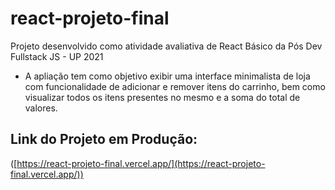 # react-projeto-final

Projeto desenvolvido como atividade avaliativa de React Básico da Pós Dev Fullstack JS - UP 2021

- A apliação tem como objetivo exibir uma interface minimalista de loja com funcionalidade de adicionar e remover itens do carrinho, bem como visualizar todos os itens presentes no mesmo e a soma do total de valores.

## Link do Projeto em Produção:

([https://react-projeto-final.vercel.app/](https://react-projeto-final.vercel.app/))


